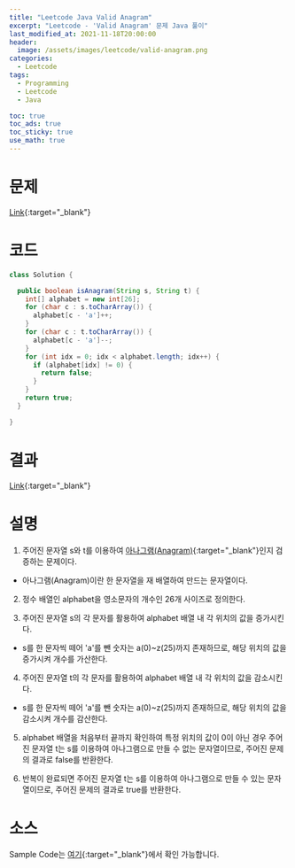 ```yaml
---
title: "Leetcode Java Valid Anagram"
excerpt: "Leetcode - 'Valid Anagram' 문제 Java 풀이"
last_modified_at: 2021-11-18T20:00:00
header:
  image: /assets/images/leetcode/valid-anagram.png
categories:
  - Leetcode
tags:
  - Programming
  - Leetcode
  - Java

toc: true
toc_ads: true
toc_sticky: true
use_math: true
---
```

# 문제
[Link](https://leetcode.com/problems/valid-anagram/){:target="_blank"}

# 코드
```java
class Solution {

  public boolean isAnagram(String s, String t) {
    int[] alphabet = new int[26];
    for (char c : s.toCharArray()) {
      alphabet[c - 'a']++;
    }
    for (char c : t.toCharArray()) {
      alphabet[c - 'a']--;
    }
    for (int idx = 0; idx < alphabet.length; idx++) {
      if (alphabet[idx] != 0) {
        return false;
      }
    }
    return true;
  }

}
```

# 결과
[Link](https://leetcode.com/submissions/detail/589062480/){:target="_blank"}

# 설명
1. 주어진 문자열 s와 t를 이용하여 [아나그램(Anagram)](https://en.wikipedia.org/wiki/Anagram){:target="_blank"}인지 검증하는 문제이다.
- 아나그램(Anagram)이란 한 문자열을 재 배열하여 만드는 문자열이다.

2. 정수 배열인 alphabet을 영소문자의 개수인 26개 사이즈로 정의한다.

3. 주어진 문자열 s의 각 문자를 활용하여 alphabet 배열 내 각 위치의 값을 증가시킨다.
- s를 한 문자씩 떼어 'a'를 뺀 숫자는 a(0)~z(25)까지 존재하므로, 해당 위치의 값을 증가시켜 개수를 가산한다.

4. 주어진 문자열 t의 각 문자를 활용하여 alphabet 배열 내 각 위치의 값을 감소시킨다.
- s를 한 문자씩 떼어 'a'를 뺀 숫자는 a(0)~z(25)까지 존재하므로, 해당 위치의 값을 감소시켜 개수를 감산한다.

5. alphabet 배열을 처음부터 끝까지 확인하여 특정 위치의 값이 0이 아닌 경우 주어진 문자열 t는  s를 이용하여 아나그램으로 만들 수 없는 문자열이므로, 주어진 문제의 결과로 false를 반환한다.

6. 반복이 완료되면 주어진 문자열 t는  s를 이용하여 아나그램으로 만들 수 있는 문자열이므로, 주어진 문제의 결과로 true를 반환한다.

# 소스
Sample Code는 [여기](https://github.com/GracefulSoul/leetcode/blob/master/src/main/java/gracefulsoul/problems/ValidAnagram.java){:target="_blank"}에서 확인 가능합니다.